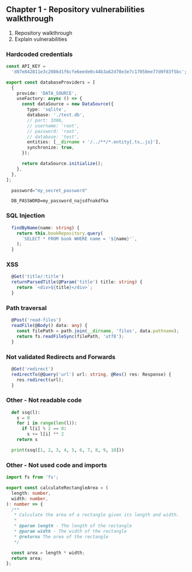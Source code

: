 ## Chapter 1 - Repository vulnerabilities walkthrough

1. Repository walkthrough
2. Explain vulnerabilities

### Hardcoded credentials

```typescript
const API_KEY =
  'd87e842811e3c2086d1f6cfe6eede0c44b3a62d78e3e7c17050ee77d0f83f5bc';
```

```typescript
export const databaseProviders = [
  {
    provide: 'DATA_SOURCE',
    useFactory: async () => {
      const dataSource = new DataSource({
        type: 'sqlite',
        database: './test.db',
        // port: 3306,
        // username: 'root',
        // password: 'root',
        // database: 'test',
        entities: [__dirname + '/../**/*.entity{.ts,.js}'],
        synchronize: true,
      });

      return dataSource.initialize();
    },
  },
];
```

```python
  password="my_secret_password"
```

```env
  DB_PASSWORD=my_password_najsdfnakdfka
```

### SQL Injection

```typescript
  findByName(name: string) {
    return this.bookRepository.query(
      `SELECT * FROM book WHERE name = '${name}'`,
    );
  }
```

### XSS

```typescript
  @Get('title/:title')
  returnParsedTitle(@Param('title') title: string) {
    return `<div>${title}</div>`;
  }
```

### Path traversal

```typescript
  @Post('read-files')
  readFile(@Body() data: any) {
    const filePath = path.join(__dirname, 'files', data.pathname);
    return fs.readFileSync(filePath, 'utf8');
  }
```

### Not validated Redirects and Forwards

```typescript
  @Get('redirect')
  redirectTo(@Query('url') url: string, @Res() res: Response) {
    res.redirect(url);
  }
```

### Other - Not readable code

```python
  def ssq(l):
    s = 0
    for i in range(len(l)):
      if l[i] % 2 == 0:
        s += l[i] ** 2
    return s

  print(ssq([1, 2, 3, 4, 5, 6, 7, 8, 9, 10]))
```

### Other - Not used code and imports

```typescript
import fs from 'fs';

export const calculateRectangleArea = (
  length: number,
  width: number,
): number => {
  /**
   * Calculate the area of a rectangle given its length and width.
   *
   * @param length - The length of the rectangle
   * @param width - The width of the rectangle
   * @returns The area of the rectangle
   */

  const area = length * width;
  return area;
};
```
